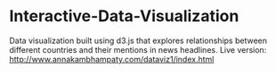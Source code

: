 # Interactive-Data-Visualization
Data visualization built using d3.js that explores relationships between different countries and their mentions in news headlines. Live version: http://www.annakambhampaty.com/dataviz1/index.html
